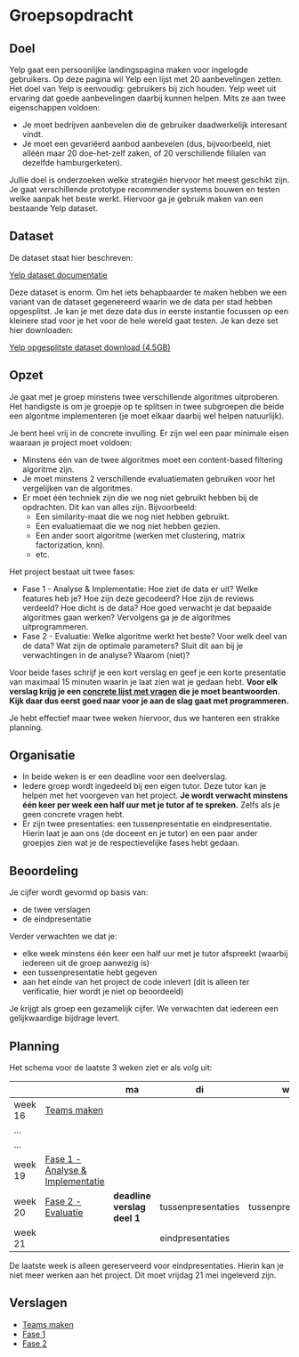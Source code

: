 # Groepsopdracht

## Doel

Yelp gaat een persoonlijke landingspagina maken voor ingelogde gebruikers. Op deze pagina wil Yelp een lijst met 20 aanbevelingen zetten. Het doel van Yelp is eenvoudig: gebruikers bij zich houden. Yelp weet uit ervaring dat goede aanbevelingen daarbij kunnen helpen. Mits ze aan twee eigenschappen voldoen:

- Je moet bedrijven aanbevelen die de gebruiker daadwerkelijk interesant vindt.
- Je moet een gevariëerd aanbod aanbevelen (dus, bijvoorbeeld, niet alléén maar 20 doe-het-zelf zaken, of 20 verschillende filialen van dezelfde hamburgerketen).

Jullie doel is onderzoeken welke strategiën hiervoor het meest geschikt zijn. Je gaat verschillende prototype recommender systems bouwen en testen welke aanpak het beste werkt. Hiervoor ga je gebruik maken van een bestaande Yelp dataset.

## Dataset

De dataset staat hier beschreven:

[Yelp dataset documentatie](https://www.yelp.com/dataset/documentation/main)

Deze dataset is enorm. Om het iets behapbaarder te maken hebben we een variant van de dataset gegenereerd waarin we de data per stad hebben opgesplitst. Je kan je met deze data dus in eerste instantie focussen op een kleinere stad voor je het voor de hele wereld gaat testen. Je kan deze set hier downloaden:

[Yelp opgesplitste dataset download (4.5GB)](https://surfdrive.surf.nl/files/index.php/s/d9QtNlGNbYuUnpT/download)

## Opzet

Je gaat met je groep minstens twee verschillende algoritmes uitproberen. Het handigste is om je groepje op te splitsen in twee subgroepen die beide een algoritme implementeren (je moet elkaar daarbij wel helpen natuurlijk).

Je bent heel vrij in de concrete invulling. Er zijn wel een paar minimale eisen waaraan je project moet voldoen:

- Minstens één van de twee algoritmes moet een content-based filtering algoritme zijn.
- Je moet minstens 2 verschillende evaluatiematen gebruiken voor het vergelijken van de algoritmes.
- Er moet één techniek zijn die we nog niet gebruikt hebben bij de opdrachten. Dit kan van alles zijn. Bijvoorbeeld:
    - Een similarity-maat die we nog niet hebben gebruikt.
    - Een evaluatiemaat die we nog niet hebben gezien.
    - Een ander soort algoritme (werken met clustering, matrix factorization, knn).
    - etc.

Het project bestaat uit twee fases:

- Fase 1 - Analyse & Implementatie: Hoe ziet de data er uit? Welke features heb je? Hoe zijn deze gecodeerd? Hoe zijn de reviews verdeeld? Hoe dicht is de data? Hoe goed verwacht je dat bepaalde algoritmes gaan werken? Vervolgens ga je de algoritmes uitprogrammeren.
- Fase 2 - Evaluatie: Welke algoritme werkt het beste? Voor welk deel van de data? Wat zijn de optimale parameters? Sluit dit aan bij je verwachtingen in de analyse? Waarom (niet)?

Voor beide fases schrijf je een kort verslag en geef je een korte presentatie van maximaal 15 minuten waarin je laat zien wat je gedaan hebt. **Voor elk verslag krijg je een [concrete lijst met vragen](#verslagen) die je moet beantwoorden. Kijk daar dus eerst goed naar voor je aan de slag gaat met programmeren.**

Je hebt effectief maar twee weken hiervoor, dus we hanteren een strakke planning.

## Organisatie

- In beide weken is er een deadline voor een deelverslag.
- Iedere groep wordt ingedeeld bij een eigen tutor. Deze tutor kan je helpen met het voorgeven van het project. **Je wordt verwacht minstens één keer per week een half uur met je tutor af te spreken.** Zelfs als je geen concrete vragen hebt.
- Er zijn twee presentaties: een tussenpresentatie en eindpresentatie. Hierin laat je aan ons (de doceent en je tutor) en een paar ander groepjes zien wat je de respectievelijke fases hebt gedaan.

## Beoordeling

Je cijfer wordt gevormd op basis van:

- de twee verslagen
- de eindpresentatie

Verder verwachten we dat je:

- elke week minstens één keer een half uur met je tutor afspreekt (waarbij iedereen uit de groep aanwezig is)
- een tussenpresentatie hebt gegeven
- aan het einde van het project de code inlevert (dit is alleen ter verificatie, hier wordt je niet op beoordeeld)

Je krijgt als groep een gezamelijk cijfer. We verwachten dat iedereen een gelijkwaardige bijdrage levert.

## Planning

Het schema voor de laatste 3 weken ziet er als volg uit:

|                         |     | ma                            | di                  | wo                      | do          | vr                          |
| ----------------------- | --- | ----------------------------- | ------------------- | ----------------------- | ----------- | --------------------------- |
| week 16 | [Teams maken](/groepsproject/verslag-1)| ||||| **deadline team-aanmelding**|
| ... |||||||
| ... |||||||
| week 19 | [Fase 1 - Analyse & Implementatie](/groepsproject/verslag-1) |                              |         |     |               | |
| week 20 | [Fase 2 - Evaluatie](/groepsproject/verslag-1) | **deadline verslag deel 1**  | tussenpresentaties | tussenpresentaties |  | **deadline verslag deel 2** |
| week 21 |     |                               | eindpresentaties    |                         |             | eindpresentaties            |

De laatste week is alleen gereserveerd voor eindpresentaties. Hierin kan je niet meer werken aan het project. Dit moet vrijdag 21 mei ingeleverd zijn.
<!-- Voor de tussenbesprekingen en eindpresentaties krijg je een link waarmee je zelf een geschikt moment kan inplannen. Voor het plannen van de meetings met de assistent kan je Ed gebruiken. -->

## Verslagen

- [Teams maken](/groepsproject/verslag-1)
- [Fase 1](/groepsproject/verslag-1)
- [Fase 2](/groepsproject/verslag-2)
<!-- - [Verslag deel 2](/groepsproject/verslag-2) -->
